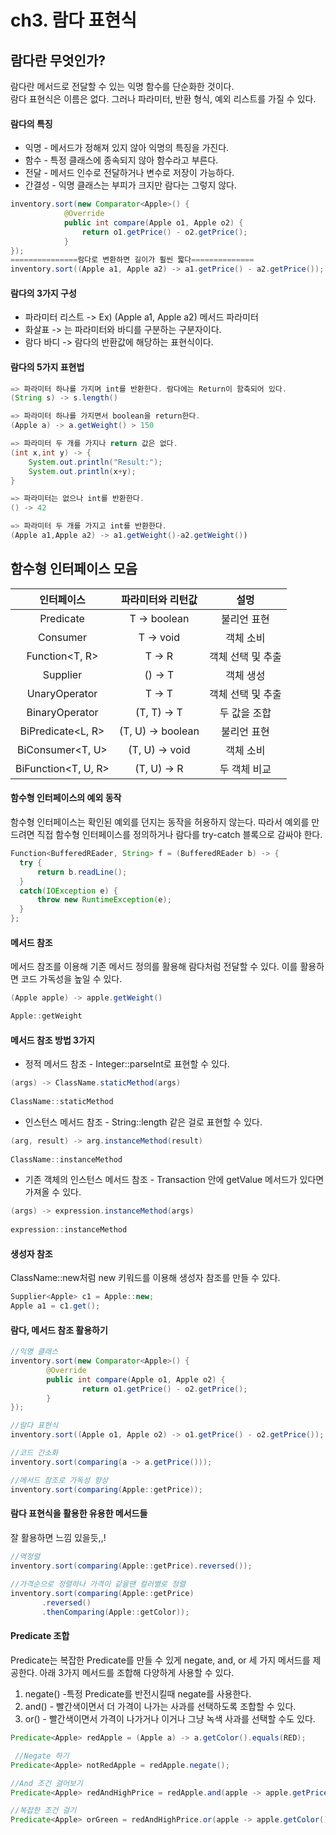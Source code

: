 # ch3. 람다 표현식

## 람다란 무엇인가?
람다란 메서드로 전달할 수 있는 익명 함수를 단순화한 것이다.  
람다 표현식은 이름은 없다. 그러나 파라미터, 반환 형식, 예외 리스트를 가질 수 있다.  

#### 람다의 특징
* 익명 - 메서드가 정해져 있지 않아 익명의 특징을 가진다.
* 함수 - 특정 클래스에 종속되지 않아 함수라고 부른다.
* 전달 - 메서드 인수로 전달하거나 변수로 저장이 가능하다.
* 간결성 - 익명 클래스는 부피가 크지만 람다는 그렇지 않다.

```java
inventory.sort(new Comparator<Apple>() {
            @Override
            public int compare(Apple o1, Apple o2) {
                return o1.getPrice() - o2.getPrice();
            }
});
===============람다로 변환하면 길이가 훨씬 짧다==============     
inventory.sort((Apple a1, Apple a2) -> a1.getPrice() - a2.getPrice());
```

#### 람다의 3가지 구성
* 파라미터 리스트 -> Ex) (Apple a1, Apple a2) 메서드 파라미터
* 화살표 -> 는 파라미터와 바디를 구분하는 구분자이다.
* 람다 바디 -> 람다의 반환값에 해당하는 표현식이다.


#### 람다의 5가지 표현법
```java
=> 파라미터 하나를 가지며 int를 반환한다. 람다에는 Return이 함축되어 있다.
(String s) -> s.length() 

=> 파라미터 하나를 가지면서 boolean을 return한다.
(Apple a) -> a.getWeight() > 150 

=> 파라미터 두 개를 가지나 return 값은 없다.
(int x,int y) -> {
    System.out.println("Result:");
    System.out.println(x+y);
}

=> 파라미터는 없으나 int를 반환한다.
() -> 42

=> 파라미터 두 개를 가지고 int를 반환한다.
(Apple a1,Apple a2) -> a1.getWeight()-a2.getWeight())
```

## 함수형 인터페이스 모음
|인터페이스|파라미터와 리턴값|설멍|
|:---:|:---:|:---:|
|Predicate<T>|T -> boolean|불리언 표현|
|Consumer<T>|T -> void|객체 소비|
|Function<T, R>|T -> R|객체 선택 및 추출|
|Supplier<T>|() -> T|객체 생성|
|UnaryOperator<T>|T -> T|객체 선택 및 추출|
|BinaryOperator<T>|(T, T) -> T|두 값을 조합|
|BiPredicate<L, R>|(T, U) -> boolean|불리언 표현|
|BiConsumer<T, U>|(T, U) -> void|객체 소비|
|BiFunction<T, U, R>|(T, U) -> R|두 객체 비교|
  
#### 함수형 인터페이스의 예외 동작
함수형 인터페이스는 확인된 예외를 던지는 동작을 허용하지 않는다.
따라서 예외를 만드려면 직접 함수형 인터페이스를 정의하거나 람다를 try-catch 블록으로 감싸야 한다.
```java
Function<BufferedREader, String> f = (BufferedREader b) -> {
  try {
      return b.readLine();
  }
  catch(IOException e) {
      throw new RuntimeException(e);
  }
};
```
  
#### 메서드 참조
메서드 참조를 이용해 기존 메서드 정의를 활용해 람다처럼 전달할 수 있다.
이를 활용하면 코드 가독성을 높일 수 있다.
  
```java
(Apple apple) -> apple.getWeight()

Apple::getWeight
```
#### 메서드 참조 방법 3가지
* 정적 메서드 참조 - Integer::parseInt로 표현할 수 있다.
```java
(args) -> ClassName.staticMethod(args)
  
ClassName::staticMethod
```
* 인스턴스 메서드 참조 - String::length 같은 걸로 표현할 수 있다.
```java
(arg, result) -> arg.instanceMethod(result)
  
ClassName::instanceMethod
```
* 기존 객체의 인스턴스 메서드 참조 - Transaction 안에 getValue 메서드가 있다면 가져올 수 있다.
```java
(args) -> expression.instanceMethod(args)
  
expression::instanceMethod
```

#### 생성자 참조
ClassName::new처럼 new 키워드를 이용해 생성자 참조를 만들 수 있다.
```java
Supplier<Apple> c1 = Apple::new;
Apple a1 = c1.get();
```
            
#### 람다, 메서드 참조 활용하기
```java
//익명 클래스
inventory.sort(new Comparator<Apple>() {
        @Override
        public int compare(Apple o1, Apple o2) {
                return o1.getPrice() - o2.getPrice();
        }
});

//람다 표현식
inventory.sort((Apple o1, Apple o2) -> o1.getPrice() - o2.getPrice());

//코드 간소화
inventory.sort(comparing(a -> a.getPrice()));

//메서드 참조로 가독성 향상
inventory.sort(comparing(Apple::getPrice));            
```
            
#### 람다 표현식을 활용한 유용한 메서드들
잘 활용하면 느낌 있을듯,,!
```java
//역정렬
inventory.sort(comparing(Apple::getPrice).reversed());
            
//가격순으로 정렬하나 가격이 같을땐 컬러별로 정렬
inventory.sort(comparing(Apple::getPrice)
       .reversed()
       .thenComparing(Apple::getColor));
```
            
#### Predicate 조합
Predicate는 복잡한 Predicate를 만들 수 있게 negate, and, or 세 가지 메서드를 제공한다.
아래 3가지 메서드를 조합해 다양하게 사용할 수 있다.
1. negate() -특정 Predicate를 반전시킬때 negate를 사용한다.
2. and() - 빨간색이면서 더 가격이 나가는 사과를 선택하도록 조합할 수 있다.
3. or() - 빨간색이면서 가격이 나가거나 이거나 그냥 녹색 사과를 선택할 수도 있다.

```java
Predicate<Apple> redApple = (Apple a) -> a.getColor().equals(RED);

 //Negate 하기
Predicate<Apple> notRedApple = redApple.negate();

//And 조건 걸어보기
Predicate<Apple> redAndHighPrice = redApple.and(apple -> apple.getPrice() > 1000);

//복잡한 조건 걸기
Predicate<Apple> orGreen = redAndHighPrice.or(apple -> apple.getColor().equals(GREEN));

```